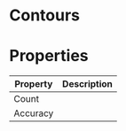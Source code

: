 # Contours


# Properties


| Property | Description| 
| -------- | -----------|
| Count |  |
| Accuracy |  |





